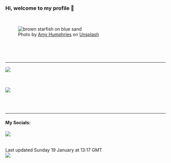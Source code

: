 <h3>Hi, welcome to my profile 👋</h3>

<br />
<figure>
  <img
    src="https://images.unsplash.com/photo-1490365728022-deae76380607?crop=entropy&cs=tinysrgb&fit=max&fm=jpg&ixid=M3wyNzQ3MDB8MHwxfHJhbmRvbXx8fHx8fHx8fDE3MzcyODk2MTB8&ixlib=rb-4.0.3&q=80&w=1080&auto=format"
    alt="brown starfish on blue sand" 
  />
  <figcaption>Photo by <a
    href="https://unsplash.com/@amyjoyhumphries?utm_source=Profile%20readme&utm_medium=referral">Amy Humphries</a> on <a
    href="https://unsplash.com/?utm_source=Profile%20readme&utm_medium=referral">Unsplash</a></figcaption>
</figure>




  <br /><br /><br />

<hr />
<img
  src="https://github-readme-stats.vercel.app/api?username=shanelucy&show_icons=true&theme=calm"
/>
<br /><br /><br />

<img 
  src="https://github-readme-stats.vercel.app/api/top-langs/?username=shanelucy&theme=calm"
/>
<br /><br /><br /><br />
<hr />
<h4>My Socials:</h4>
<a href="https://uk.linkedin.com/in/shane-lucy-4735b616a">
  <img
    src="https://img.shields.io/badge/linkedin%20-%230077B5.svg?&style=for-the-badge&logo=linkedin&logoColor=white"
  />
</a>
<br /><br /><br />
Last updated Sunday 19 January at 13:17 GMT
<br />
<img
  src="https://github.com/ShaneLucy/ShaneLucy/workflows/README%20build/badge.svg"
/>
